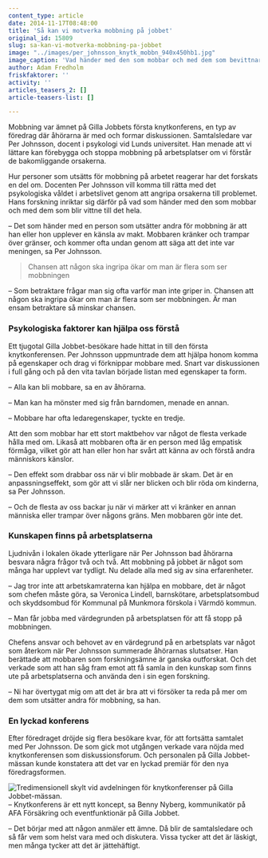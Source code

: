 ```yaml
---
content_type: article
date: 2014-11-17T08:48:00
title: 'Så kan vi motverka mobbning på jobbet'
original_id: 15809
slug: sa-kan-vi-motverka-mobbning-pa-jobbet
image: "../images/per_johnsson_knytk_mobbn_940x450hb1.jpg"
image_caption: 'Vad händer med den som mobbar och med dem som bevittnar mobbning? Det var rubriken på Gilla Jobbets första knytkonferens, som hölls av Per Johnsson, docent i psykologi vid Lunds universitet.'
author: Adam Fredholm
friskfaktorer: ''
activity: ''
articles_teasers_2: []
article-teasers-list: []

---
```


Mobbning var ämnet på Gilla Jobbets första knytkonferens, en typ av föredrag där åhörarna är med och formar diskussionen. Samtalsledare var Per Johnsson, docent i psykologi vid Lunds universitet. Han menade att vi lättare kan förebygga och stoppa mobbning på arbetsplatser om vi förstår de bakomliggande orsakerna.

Hur personer som utsätts för mobbning på arbetet reagerar har det forskats en del om. Docenten Per Johnsson vill komma till rätta med det psykologiska våldet i arbetslivet genom att angripa orsakerna till problemet. Hans forskning inriktar sig därför på vad som händer med den som mobbar och med dem som blir vittne till det hela.

– Det som händer med en person som utsätter andra för mobbning är att han eller hon upplever en känsla av makt. Mobbaren kränker och trampar över gränser, och kommer ofta undan genom att säga att det inte var meningen, sa Per Johnsson.

> Chansen att någon ska ingripa ökar om man är flera som ser mobbningen

­– Som betraktare frågar man sig ofta varför man inte griper in. Chansen att någon ska ingripa ökar om man är flera som ser mobbningen. Är man ensam betraktare så minskar chansen.

### Psykologiska faktorer kan hjälpa oss förstå

Ett tjugotal Gilla Jobbet-besökare hade hittat in till den första knytkonferensen. Per Johnsson uppmuntrade dem att hjälpa honom komma på egenskaper och drag vi förknippar mobbare med. Snart var diskussionen i full gång och på den vita tavlan började listan med egenskaper ta form.

– Alla kan bli mobbare, sa en av åhörarna.

– Man kan ha mönster med sig från barndomen, menade en annan.

– Mobbare har ofta ledaregenskaper, tyckte en tredje.

Att den som mobbar har ett stort maktbehov var något de flesta verkade hålla med om. Likaså att mobbaren ofta är en person med låg empatisk förmåga, vilket gör att han eller hon har svårt att känna av och förstå andra människors känslor.

– Den effekt som drabbar oss när vi blir mobbade är skam. Det är en anpassningseffekt, som gör att vi slår ner blicken och blir röda om kinderna, sa Per Johnsson.

– Och de flesta av oss backar ju när vi märker att vi kränker en annan människa eller trampar över någons gräns. Men mobbaren gör inte det.

### Kunskapen finns på arbetsplatserna

Ljudnivån i lokalen ökade ytterligare när Per Johnsson bad åhörarna besvara några frågor två och två. Att mobbning på jobbet är något som många har upplevt var tydligt. Nu delade alla med sig av sina erfarenheter.

– Jag tror inte att arbetskamraterna kan hjälpa en mobbare, det är något som chefen måste göra, sa Veronica Lindell, barnskötare, arbetsplatsombud och skyddsombud för Kommunal på Munkmora förskola i Värmdö kommun.

– Man får jobba med värdegrunden på arbetsplatsen för att få stopp på mobbningen.

Chefens ansvar och behovet av en värdegrund på en arbetsplats var något som återkom när Per Johnsson summerade åhörarnas slutsatser. Han berättade att mobbaren som forskningsämne är ganska outforskat. Och det verkade som att han såg fram emot att få samla in den kunskap som finns ute på arbetsplatserna och använda den i sin egen forskning.

– Ni har övertygat mig om att det är bra att vi försöker ta reda på mer om dem som utsätter andra för mobbning, sa han.

### En lyckad konferens

Efter föredraget dröjde sig flera besökare kvar, för att fortsätta samtalet med Per Johnsson. De som gick mot utgången verkade vara nöjda med knytkonferensen som diskussionsforum. Och personalen på Gilla Jobbet-mässan kunde konstatera att det var en lyckad premiär för den nya föredragsformen.

![Tredimensionell skylt vid avdelningen för knytkonferenser på Gilla Jobbet-mässan.](https://www.suntarbetsliv.se/wp-content/uploads/2014/11/knytkonf_mobbn_205x150ab-1.jpg "Tredimensionell skylt vid avdelningen för knytkonferenser på Gilla Jobbet-mässan.")– Knytkonferens är ett nytt koncept, sa Benny Nyberg, kommunikatör på AFA Försäkring och eventfunktionär på Gilla Jobbet.

– Det börjar med att någon anmäler ett ämne. Då blir de samtalsledare och så får vem som helst vara med och diskutera. Vissa tycker att det är läskigt, men många tycker att det är jättehäftigt.

